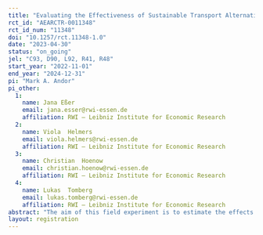 ```yaml
---
title: "Evaluating the Effectiveness of Sustainable Transport Alternatives in Reducing Car Use: A Large-Scale Field Test"
rct_id: "AEARCTR-0011348"
rct_id_num: "11348"
doi: "10.1257/rct.11348-1.0"
date: "2023-04-30"
status: "on_going"
jel: "C93, D90, L92, R41, R48"
start_year: "2022-11-01"
end_year: "2024-12-31"
pi: "Mark A. Andor"
pi_other:
  1:
    name: Jana Eßer
    email: jana.esser@rwi-essen.de
    affiliation: RWI – Leibniz Institute for Economic Research
  2:
    name: Viola  Helmers
    email: viola.helmers@rwi-essen.de
    affiliation: RWI – Leibniz Institute for Economic Research
  3:
    name: Christian  Hoenow
    email: christian.hoenow@rwi-essen.de
    affiliation: RWI – Leibniz Institute for Economic Research
  4:
    name: Lukas  Tomberg
    email: lukas.tomberg@rwi-essen.de
    affiliation: RWI – Leibniz Institute for Economic Research
abstract: "The aim of this field experiment is to estimate the effects of offering alternative means of transport on car use. Specifically, the alternative means of transport are electric bicycles (e-bikes) and tickets for nationwide access to local and regional public transport, both for a period of 6 months and free of charge."
layout: registration
---
```


